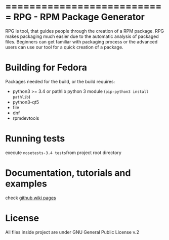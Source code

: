 ===========================
RPG - RPM Package Generator
===========================

RPG is tool, that guides people through the creation of a RPM package.
RPG makes packaging much easier due to the automatic analysis of packaged files.
Beginners can get familiar with packaging process or the advanced users can use our tool for a quick creation of a package.


Building for Fedora
===================

Packages needed for the build, or the build requires:
* python3 >= 3.4 or pathlib python 3 module (`pip-python3 install pathlib`)
* python3-qt5
* file
* dnf
* rpmdevtools


Running tests
=============

execute `nosetests-3.4 tests`from project root directory


Documentation, tutorials and examples
=====================================

check [github wiki pages](https://github.com/rh-lab-q/rpg/wiki/)


License
=======

All files inside project are under GNU General Public License v.2
